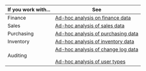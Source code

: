 | If you work with... | See |
| ------------------- | --- |
| Finance             | [Ad-hoc analysis on finance data](../ad-hoc-analysis-finance.md) |
| Sales               | [Ad-hoc analysis of sales data](../ad-hoc-analysis-sales.md) |
| Purchasing          | [Ad-hoc analysis of purchasing data](../ad-hoc-analysis-purchasing.md) |
| Inventory           | [Ad-hoc analysis of inventory data](ad-hoc-analysis-inventory.md) |
| Auditing            | [Ad-hoc analysis of change log data](../across-log-changes.md#analyze-data-in-the-change-log) <br><br> [Ad-hoc analysis of user types](../ui-how-users-permissions#analyze-user-status-by-license-type) |
